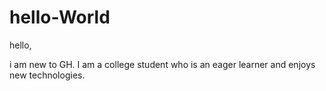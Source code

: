 # hello-World
hello,

i am new to GH. I am a college student who is an eager learner and enjoys new technologies.

